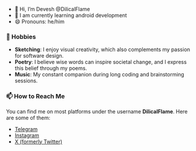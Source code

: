 <!--
**DilicalFlame/DilicalFlame** is a ✨ _special_ ✨ repository because its `README.md` (this file) appears on your GitHub profile.

Here are some ideas to get you started:

- 🔭 I’m currently working on ...
- 🌱 I’m currently learning ...
- 👯 I’m looking to collaborate on ...
- 🤔 I’m looking for help with ...
- 💬 Ask me about ...
- 📫 How to reach me: ...
- 😄 Pronouns: ...
- ⚡ Fun fact: ...
-->

- 👋 Hi, I’m Devesh @DilicalFlame
- 🌱 I am currently learning android development
- 😄 Pronouns: he/him

### 🎨 Hobbies
- **Sketching**: I enjoy visual creativity, which also complements my passion for software design.
- **Poetry**: I believe wise words can inspire societal change, and I express this belief through my poems.
- **Music**: My constant companion during long coding and brainstorming sessions.

### 📫 How to Reach Me
You can find me on most platforms under the username **DilicalFlame**. Here are some of them:
- [Telegram](https://t.me/dilicalflame)
- [Instagram](https://www.instagram.com/dilicalflame/)
- [X (formerly Twitter)](https://x.com/dilicalflame)

